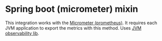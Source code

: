 # Spring boot (micrometer) mixin

This integration works with the [Micrometer (prometheus)](https://docs.micrometer.io/micrometer/reference/implementations/prometheus.html/). It requires each JVM application to export the metrics with this method.
Uses [JVM observability lib](../jvm-observ-lib/).
